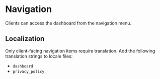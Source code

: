 # Navigation

Clients can access the dashboard from the navigation menu.

## Localization

Only client-facing navigation items require translation. Add the following translation strings to locale files:

- `dashboard`
- `privacy_policy`
